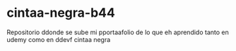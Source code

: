 # cintaa-negra-b44


Repositorio ddonde se sube mi pportaafolio de lo que eh aprendido tanto en udemy como en ddevf cintaa negra
